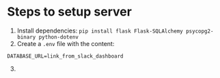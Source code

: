 # Steps to setup server

1. Install dependencies:
   `pip install flask Flask-SQLAlchemy psycopg2-binary python-dotenv`
2. Create a `.env` file with the content:

```
DATABASE_URL=link_from_slack_dashboard
```

3.
